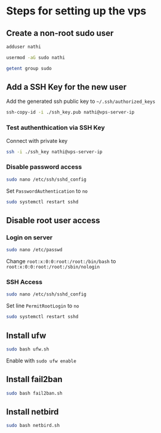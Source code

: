 # Steps for setting up the vps
## Create a non-root sudo user
```sh
adduser nathi
```
```sh
usermod -aG sudo nathi
```
```sh
getent group sudo
```
## Add a SSH Key for the new user
Add the generated ssh public key to `~/.ssh/authorized_keys`
```sh
ssh-copy-id -i ./ssh_key.pub nathi@vps-server-ip
```
### Test authenthication via SSH Key
Connect with private key
```sh
ssh -i ./ssh_key nathi@vps-server-ip
```
### Disable password access
```sh
sudo nano /etc/ssh/sshd_config
```
Set `PasswordAuthentication` to `no`
```sh
sudo systemctl restart sshd
```
## Disable root user access
### Login on server
```sh
sudo nano /etc/passwd
```
Change
`root:x:0:0:root:/root:/bin/bash`
to
`root:x:0:0:root:/root:/sbin/nologin`
### SSH Access
```sh
sudo nano /etc/ssh/sshd_config
```
Set line `PermitRootLogin` to `no`
```sh
sudo systemctl restart sshd
```
## Install ufw
```sh
sudo bash ufw.sh
```
Enable with `sudo ufw enable`
## Install fail2ban
```sh
sudo bash fail2ban.sh
```
## Install netbird
```sh
sudo bash netbird.sh
```